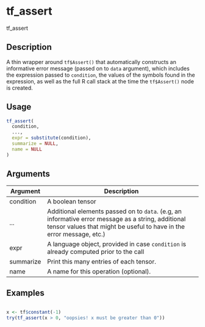 # tf_assert


tf_assert




## Description

A thin wrapper around ``tf$Assert()`` that automatically constructs an
informative error message (passed on to ``data`` argument), which includes the
expression passed to ``condition``, the values of the symbols found in the
expression, as well as the full R call stack at the time the ``tf$Assert()``
node is created.





## Usage
```r
tf_assert(
  condition,
  ...,
  expr = substitute(condition),
  summarize = NULL,
  name = NULL
)
```




## Arguments


Argument      |Description
------------- |----------------
condition | A boolean tensor
... | Additional elements passed on to ``data``. (e.g, an informative error message as a string, additional tensor values that might be useful to have in the error message, etc.)
expr | A language object, provided in case ``condition`` is already computed prior to the call
summarize | Print this many entries of each tensor.
name | A name for this operation (optional).






## Examples

```r

x <- tf$constant(-1)
try(tf_assert(x > 0, "oopsies! x must be greater than 0"))

```




